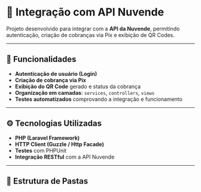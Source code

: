 # 🚀 Integração com API Nuvende

Projeto desenvolvido para integrar com a **API da Nuvende**, permitindo autenticação, criação de cobranças via Pix e exibição de QR Codes.

---

## 🧩 Funcionalidades

- **Autenticação de usuário (Login)**
- **Criação de cobrança via Pix**
- **Exibição do QR Code** gerado e status da cobrança
- **Organização em camadas**: `services`, `controllers`, `views`
- **Testes automatizados** comprovando a integração e funcionamento

---

## ⚙️ Tecnologias Utilizadas

- **PHP (Laravel Framework)**
- **HTTP Client (Guzzle / Http Facade)**
- **Testes** com PHPUnit
- **Integração RESTful** com a API Nuvende

---

## 📁 Estrutura de Pastas

